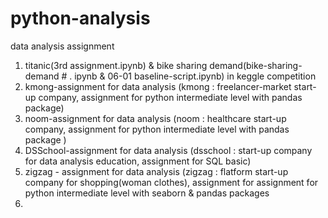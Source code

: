 # python-analysis
data analysis assignment
1. titanic(3rd assignment.ipynb) & bike sharing demand(bike-sharing-demand # . ipynb & 06-01 baseline-script.ipynb) in keggle competition
2. kmong-assignment for data analysis (kmong : freelancer-market start-up company, assignment for python intermediate level with pandas package)
3. noom-assignment for data analysis (noom : healthcare start-up company, assignment for python intermediate level with pandas package )
4. DSSchool-assignment for data analysis (dsschool : start-up company for data analysis education, assignment for SQL basic)
5. zigzag - assignment for data analysis (zigzag : flatform start-up company for shopping(woman clothes), assignment for assignment for python intermediate level with seaborn & pandas packages
6. 
